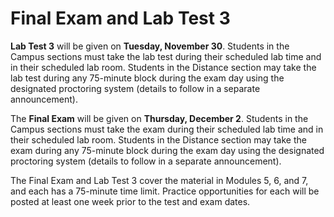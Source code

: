 # Final Exam and Lab Test 3

**Lab Test 3** will be given on **Tuesday, November 30**. Students in the Campus
sections must take the lab test during their scheduled lab time and in their
scheduled lab room. Students in the Distance section may take the lab test
during any 75-minute block during the exam day using the designated proctoring
system (details to follow in a separate announcement).

The **Final Exam** will be given on **Thursday, December 2**. Students in the Campus
sections must take the exam during their scheduled lab time and in their
scheduled lab room. Students in the Distance section may take the exam during
any 75-minute block during the exam day using the designated proctoring system
(details to follow in a separate announcement).

The Final Exam and Lab Test 3 cover the material in Modules 5, 6, and 7, and each has
a 75-minute time limit. Practice opportunities for each will be posted at least
one week prior to the test and exam dates.

